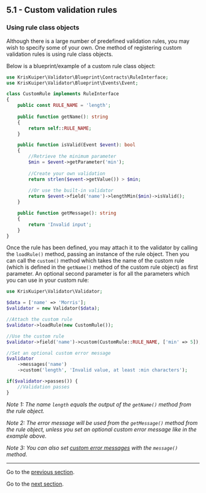 ## 5.1 - Custom validation rules

### Using rule class objects

Although there is a large number of predefined validation rules, you may wish to specify some of your own. One method of registering custom validation rules is using rule class objects.

Below is a blueprint/example of a custom rule class object:

```php
use KrisKuiper\Validator\Blueprint\Contracts\RuleInterface;
use KrisKuiper\Validator\Blueprint\Events\Event;

class CustomRule implements RuleInterface
{
    public const RULE_NAME = 'length';
    
    public function getName(): string
    {
        return self::RULE_NAME;
    }

    public function isValid(Event $event): bool
    {
        //Retrieve the minimum parameter
        $min = $event->getParameter('min');
        
        //Create your own validation
        return strlen($event->getValue()) > $min;
        
        //Or use the built-in validator
        return $event->field('name')->lengthMin($min)->isValid();
    }

    public function getMessage(): string
    {
        return 'Invalid input';
    }
}
```



Once the rule has been defined, you may attach it to the validator by calling the `loadRule()` method, passing an instance of the rule object. Then you can call the `custom()` method which takes the name of the custom rule (which is defined in the `getName()` method of the custom rule object) as first parameter. An  optional second parameter is for all the parameters which you can use in your custom rule:

```php
use KrisKuiper\Validator\Validator;

$data = ['name' => 'Morris'];
$validator = new Validator($data);

//Attach the custom rule
$validator->loadRule(new CustomRule());

//Use the custom rule
$validator->field('name')->custom(CustomRule::RULE_NAME, ['min' => 5]); 

//Set an optional custom error message
$validator
    ->messages('name')
    ->custom('length', 'Invalid value, at least :min characters'); 

if($validator->passes()) {
 	//Validation passes   
}
```



*Note 1: The name `length` equals the output of the `getName()` method from the rule object.*

*Note 2: The error message will be used from the `getMessage()` method from the rule object, unless you set an optional custom error message like in the example above.*

*Note 3: You can also set [custom error messages](/docs/09%20-%20Errors%20messages/9.4%20-%20Custom%20error%20messages.md#example-5--using-custom-error-messages-within-custom-rules) with the `message()` method.*


---------------

Go to the [previous section](/docs/04%20-%20Validation%20rules/4.3%20-%20Stopping%20on%20first%20validation%20rule%20failure.md).

Go to the [next section](/docs/05%20-%20Custom%20validation%20rules/5.2%20-%20Using%20closures.md).
